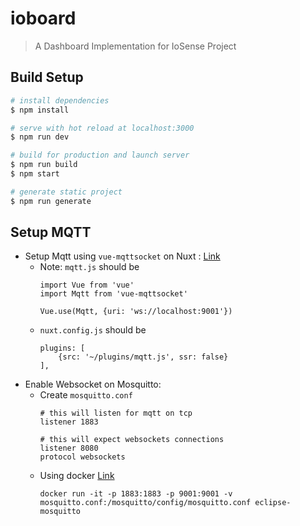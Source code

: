 # ioboard

> A Dashboard Implementation for IoSense Project

## Build Setup

``` bash
# install dependencies
$ npm install

# serve with hot reload at localhost:3000
$ npm run dev

# build for production and launch server
$ npm run build
$ npm start

# generate static project
$ npm run generate
```

## Setup MQTT

- Setup Mqtt using ```vue-mqttsocket``` on Nuxt : [Link](https://medium.com/@iman.tabrizian/connecting-nuxt-js-to-mqtt-1a6252842992)
    - Note: ```mqtt.js``` should be
        ```
        import Vue from 'vue'
        import Mqtt from 'vue-mqttsocket'

        Vue.use(Mqtt, {uri: 'ws://localhost:9001'})
        ```
    - ```nuxt.config.js``` should be
        ```
        plugins: [
            {src: '~/plugins/mqtt.js', ssr: false}
        ],
        ```
- Enable Websocket on Mosquitto:
    - Create ```mosquitto.conf```
        ```
        # this will listen for mqtt on tcp
        listener 1883

        # this will expect websockets connections
        listener 8080
        protocol websockets
        ```
    - Using docker [Link](https://hub.docker.com/_/eclipse-mosquitto/)
        ```
        docker run -it -p 1883:1883 -p 9001:9001 -v mosquitto.conf:/mosquitto/config/mosquitto.conf eclipse-mosquitto
        ```
